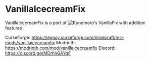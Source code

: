 # VanillaIcecreamFix

VanillaIcecreamFix is a port of ![Runemoro's VanillaFix](https://github.com/DimensionalDevelopment/VanillaFix) with addition features

CurseForge: https://legacy.curseforge.com/minecraft/mc-mods/vanillaicecreamfix
Modrinth: https://modrinth.com/mod/vanillaicecreamfix
Discord: https://discord.gg/MDrhhGAYqF   

